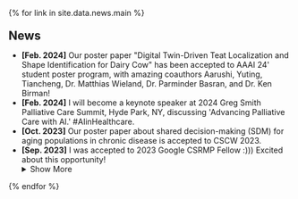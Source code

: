 {% for link in site.data.news.main %}

<h2 style="margin: 20px 0px 10px;">News</h2>


<ul>
<li><strong>[Feb. 2024]</strong> Our poster paper "Digital Twin-Driven Teat Localization and Shape Identification for Dairy Cow" has been accepted to AAAI 24' student poster program, with amazing coauthors Aarushi, Yuting, Tiancheng, Dr. Matthias Wieland, Dr. Parminder Basran, and Dr. Ken Birman!</li>
<li><strong>[Feb. 2024]</strong> I will become a keynote speaker at 2024 Greg Smith Palliative Care Summit, Hyde Park, NY, discussing 'Advancing Palliative Care with AI.' #AIinHealthcare.</li>
<li><strong>[Oct. 2023]</strong> Our poster paper about shared decision-making (SDM) for aging populations in chronic disease is accepted to CSCW 2023.</li>
<li><strong>[Sep. 2023]</strong> I was accepted to 2023 Google CSRMP Fellow :))) Excited about this opportunity!  </li>
<details>
  <summary>Show More</summary>
  <li><strong>[Aug. 2023]</strong> Our department graduate student association received $2500 service funding for Fall 2023!</li>
  <li><strong>[Jun. 2023]</strong> I was accepted to 2023 WHO/Cochrane/Cornell University Summer Institute and received fellowship from Human Centered Design Department ($1500).</li>
  <li><strong>[Apr. 2023]</strong> I received fundings from Cornell Institute for Healthy Futures (CIHF) Research Grant ($500) and will be in Mexico City for EDRA 2023!</li>
</details>
</ul>

{% endfor %}
